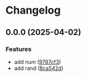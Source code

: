 # Changelog

## 0.0.0 (2025-04-02)


### Features

* add num ([9787cf3](https://github.com/c12i/rp-test/commit/9787cf3ac99e27616c24053240f2e473ef594e75))
* add rand ([8ca542d](https://github.com/c12i/rp-test/commit/8ca542d9ff86c1296a4a8898fd7d305243e978cb))
